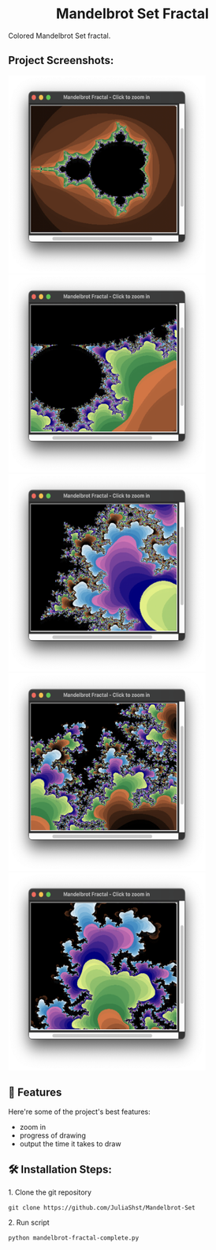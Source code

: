 <h1 align="center" id="title">Mandelbrot Set Fractal</h1>

<p id="description">Colored Mandelbrot Set fractal.</p>

<h2>Project Screenshots:</h2>

<img src="screenshots/no-zoom.png" alt="project-screenshot" width="400" height="400/">

<img src="screenshots/1-zoom.png" alt="project-screenshot" width="400" height="400/">

<img src="screenshots/2-zoom.png" alt="project-screenshot" width="400" height="400/">

<img src="screenshots/3-zoom.png" alt="project-screenshot" width="400" height="400/">

<img src="screenshots/4-zoom.png" alt="project-screenshot" width="400" height="400/">
  
  
<h2>🧐 Features</h2>

Here're some of the project's best features:

*   zoom in
*   progress of drawing
*   output the time it takes to draw

<h2>🛠️ Installation Steps:</h2>

<p>1. Clone the git repository</p>

```
git clone https://github.com/JuliaShst/Mandelbrot-Set
```

<p>2. Run script</p>

```
python mandelbrot-fractal-complete.py
```

  
